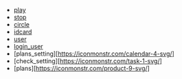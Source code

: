 - [play](https://iconmonstr.com/media-control-48-svg/)
- [stop](https://iconmonstr.com/media-control-50-svg/)
- [circle](https://iconmonstr.com/circle-1-svg/)
- [idcard](https://iconmonstr.com/id-card-10-svg/)
- [user](https://iconmonstr.com/user-20-svg/)
- [login_user](https://iconmonstr.com/user-15-svg/)
- [plans_setting][https://iconmonstr.com/calendar-4-svg/]
- [check_setting][https://iconmonstr.com/task-1-svg/]
- [plans][https://iconmonstr.com/product-9-svg/]

